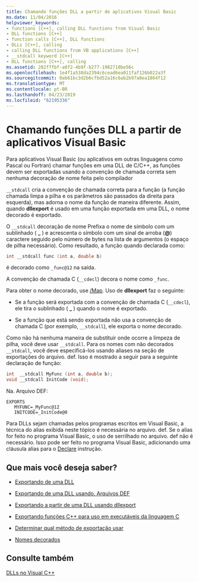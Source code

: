 ```yaml
---
title: Chamando funções DLL a partir de aplicativos Visual Basic
ms.date: 11/04/2016
helpviewer_keywords:
- functions [C++], calling DLL functions from Visual Basic
- DLL functions [C++]
- function calls [C++], DLL functions
- DLLs [C++], calling
- calling DLL functions from VB applications [C++]
- __stdcall keyword [C++]
- DLL functions [C++], calling
ms.assetid: 282f7fbf-a0f2-4b9f-b277-1982710be56c
ms.openlocfilehash: 1e4f1a538da2394c6cead6ea011faf126b022a3f
ms.sourcegitcommit: 0ab61bc3d2b6cfbd52a16c6ab2b97a8ea1864f12
ms.translationtype: MT
ms.contentlocale: pt-BR
ms.lasthandoff: 04/23/2019
ms.locfileid: "62195336"
---
```

# <a name="calling-dll-functions-from-visual-basic-applications"></a>Chamando funções DLL a partir de aplicativos Visual Basic

Para aplicativos Visual Basic (ou aplicativos em outras linguagens como Pascal ou Fortran) chamar funções em uma DLL de C/C++, as funções devem ser exportadas usando a convenção de chamada correta sem nenhuma decoração de nome feita pelo compilador

`__stdcall` cria a convenção de chamada correta para a função (a função chamada limpa a pilha e os parâmetros são passados da direita para esquerda), mas adorna o nome da função de maneira diferente. Assim, quando **dllexport** é usado em uma função exportada em uma DLL, o nome decorado é exportado.

O `__stdcall` decoração de nome Prefixa o nome de símbolo com um sublinhado ( **\_** ) e acrescenta o símbolo com um sinal de arroba (**\@**) caractere seguido pelo número de bytes na lista de argumentos (o espaço de pilha necessário). Como resultado, a função quando declarada como:

```C
int __stdcall func (int a, double b)
```

é decorado como `_func@12` na saída.

A convenção de chamada C (`__cdecl`) decora o nome como `_func`.

Para obter o nome decorado, use [/Map](reference/map-generate-mapfile.md). Uso de **dllexport** faz o seguinte:

- Se a função será exportada com a convenção de chamada C (`__cdecl`), ele tira o sublinhado ( **\_** ) quando o nome é exportado.

- Se a função que está sendo exportada não usa a convenção de chamada C (por exemplo, `__stdcall`), ele exporta o nome decorado.

Como não há nenhuma maneira de substituir onde ocorre a limpeza de pilha, você deve usar `__stdcall`. Para os nomes com não decorados `__stdcall`, você deve especificá-los usando aliases na seção de exportações do arquivo. def. Isso é mostrado a seguir para a seguinte declaração de função:

```C
int  __stdcall MyFunc (int a, double b);
void __stdcall InitCode (void);
```

Na. Arquivo DEF:

```
EXPORTS
   MYFUNC=_MyFunc@12
   INITCODE=_InitCode@0
```

Para DLLs sejam chamadas pelos programas escritos em Visual Basic, a técnica do alias exibida neste tópico é necessária no arquivo. def. Se o alias for feito no programa Visual Basic, o uso de serrilhado no arquivo. def não é necessário. Isso pode ser feito no programa Visual Basic, adicionando uma cláusula alias para o [Declare](/dotnet/visual-basic/language-reference/statements/declare-statement) instrução.

## <a name="what-do-you-want-to-know-more-about"></a>Que mais você deseja saber?

- [Exportando de uma DLL](exporting-from-a-dll.md)

- [Exportando de uma DLL usando. Arquivos DEF](exporting-from-a-dll-using-def-files.md)

- [Exportando a partir de uma DLL usando dllexport](exporting-from-a-dll-using-declspec-dllexport.md)

- [Exportando funções C++ para uso em executáveis da linguagem C](exporting-cpp-functions-for-use-in-c-language-executables.md)

- [Determinar qual método de exportação usar](determining-which-exporting-method-to-use.md)

- [Nomes decorados](reference/decorated-names.md)

## <a name="see-also"></a>Consulte também

[DLLs no Visual C++](dlls-in-visual-cpp.md)

